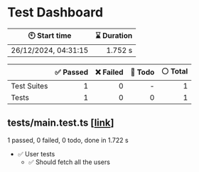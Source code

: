 # Test Dashboard


| :clock10: Start time | :hourglass: Duration |
| --- | ---: |
|26/12/2024, 04:31:15|1.752 s|

| | :white_check_mark: Passed | :x: Failed | :construction: Todo | :white_circle: Total |
| --- | ---: | ---: | ---:| ---: |
|Test Suites|1|0|-|1|
|Tests|1|0|0|1|

## tests/main.test.ts [[link](https://github.com/zugdev/onboard.ubq.fi/blob/c0ca66d3cc4ed256c6b6134e291bcc466cae308a/tests/main.test.ts)]

1 passed, 0 failed, 0 todo, done in 1.722 s

- :white_check_mark: User tests
  - :white_check_mark: Should fetch all the users

